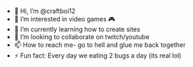 - 👋 Hi, I’m @craftboi12
- 👀 I’m interested in video games 🎮
- 🌱 I’m currently learning how to create sites
- 💞️ I’m looking to collaborate on twitch/youtube
- 📫 How to reach me- go to hell and glue me back together
- ⚡ Fun fact: Every day we eating 2 bugs a day (its real lol)

<!---
craftboi12/craftboi12 is a ✨ special ✨ repository because its `README.md` (this file) appears on your GitHub profile.
You can click the Preview link to take a look at your changes.
--->
